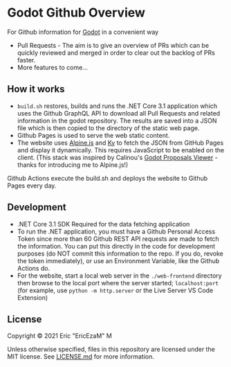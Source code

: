 # Godot Github Overview

For Github information for [Godot](https://github.com/godotengine/godot) in a convenient way 

- Pull Requests - The aim is to give an overview of PRs which can be quickly reviewed and merged in order to clear out the backlog of PRs faster.
- More features to come...

## How it works

- `build.sh` restores, builds and runs the .NET Core 3.1 application which uses the Github GraphQL API
  to download all Pull Requests and related information in the godot repository. The results
  are saved into a JSON file which is then copied to the directory of the static web page.
- Github Pages is used to serve the web static content.
- The website uses [Alpine.js](https://github.com/alpinejs/alpine) and
  [Ky](https://github.com/sindresorhus/ky) to fetch the JSON from GitHub Pages
  and display it dynamically. This requires JavaScript to be enabled on the
  client. (This stack was inspired by Calinou's [Godot Proposals Viewer](https://github.com/godot-proposals-viewer/godot-proposals-viewer.github.io) - thanks for introducing me to Alpine.js!)

Github Actions execute the build.sh and deploys the website to Github Pages every day.

## Development

- .NET Core 3.1 SDK Required for the data fetching application
- To run the .NET application, you must have a Github Personal Access Token since more than 60 Github REST API requests are made to fetch the information. You can put this directly in the code for development purposes (do NOT commit this information to the repo. If you do, revoke the token immediately), or use an Environment Variable, like the Github Actions do.
- For the website, start a local web server in the `./web-frontend` directory then browse to the local port where the server started; `localhost:port` (for example, use `python -m http.server` or the Live Server VS Code Extension)

## License

Copyright © 2021 Eric "EricEzaM" M

Unless otherwise specified, files in this repository are licensed under the
MIT license. See [LICENSE.md](LICENSE.md) for more information.